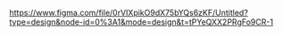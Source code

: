 https://www.figma.com/file/0rVIXpikO9dX75bYQs6zKF/Untitled?type=design&node-id=0%3A1&mode=design&t=tPYeQXX2PRgFo9CR-1
